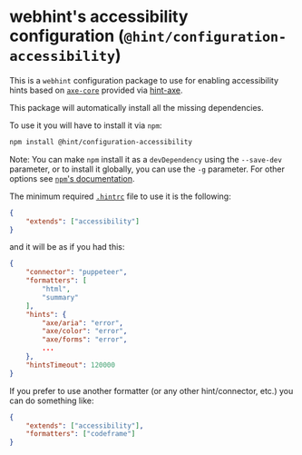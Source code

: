 # webhint's accessibility configuration (`@hint/configuration-accessibility`)

This is a `webhint` configuration package to use for enabling
accessibility hints based on [`axe-core`][axe core] provided
via [hint-axe][hint axe].

This package will automatically install all the missing dependencies.

To use it you will have to install it via `npm`:

```bash
npm install @hint/configuration-accessibility
```

Note: You can make `npm` install it as a `devDependency` using the
`--save-dev` parameter, or to install it globally, you can use the
`-g` parameter. For other options see [`npm`'s
documentation](https://docs.npmjs.com/cli/install).

The minimum required [`.hintrc`][hintrc] file to use it is
the following:

```json
{
    "extends": ["accessibility"]
}
```

and it will be as if you had this:

```json
{
    "connector": "puppeteer",
    "formatters": [
        "html",
        "summary"
    ],
    "hints": {
        "axe/aria": "error",
        "axe/color": "error",
        "axe/forms": "error",
        ...
    },
    "hintsTimeout": 120000
}
```

If you prefer to use another formatter (or any other hint/connector,
etc.) you can do something like:

```json
{
    "extends": ["accessibility"],
    "formatters": ["codeframe"]
}
```

<!-- Link labels: -->

[axe core]: https://github.com/dequelabs/axe-core/
[hint axe]: https://webhint.io/docs/user-guide/hints/hint-axe/
[hintrc]: https://webhint.io/docs/user-guide/configuring-webhint/summary/
